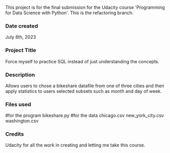 This project is for the final submission for the Udacity course 'Programming for Data Science with Python'. This is the refactoring branch. 

### Date created
July 8th, 2023

### Project Title
Force myself to practice SQL instead of just understanding the concepts.

### Description
Allows users to chose a bikeshare datafile from one of three cities and then apply statistics to users selected subsets such as month and day of week.

### Files used
#for the program
bikeshare.py 
#for the data
chicago.csv
new_york_city.csv
washington.csv



### Credits
Udacity for all the work in creating and letting me take this course.

